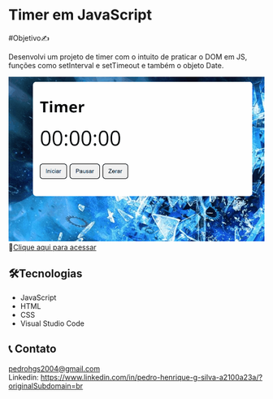 # Timer em JavaScript

#Objetivo✍️

Desenvolvi um projeto de timer com o intuito de praticar o DOM em JS, funções como setInterval e setTimeout e também o objeto Date. 

![preview](./timer.gif)
🔗[Clique aqui para acessar](https://pedrodevvv.github.io/Timer-JS/)
## 🛠️Tecnologias

* JavaScript
* HTML
* CSS
* Visual Studio Code

## 📞 Contato

pedrohgs2004@gmail.com <br>
Linkedin: https://www.linkedin.com/in/pedro-henrique-g-silva-a2100a23a/?originalSubdomain=br
